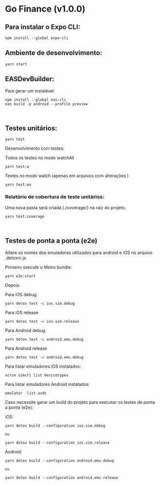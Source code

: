 # Go Finance (v1.0.0)

## Para instalar o Expo CLI:
```
npm install --global expo-cli
```

## Ambiente de desenvolvimento:
```
yarn start
```

## EASDevBuilder:

Para gerar um instalável:
```
npm install --global eas-cli
eas build -p android --profile preview
```
<br />

## Testes unitários:
```
yarn test
```

Desenvolvimento com testes:

Todos os testes no modo watchAll
```
yarn test:w
```

Testes no modo watch (apenas em arquivos com alterações )
```
yarn test:wo
```

### Relatório de cobertura de teste unitários:

Uma nova pasta será criada (./coverage/) na raiz do projeto.
```
yarn test:coverage
```
<br />

## Testes de ponta a ponta (e2e)

Altere os nomes dos emuladores utilizados para android e iOS no arquivo .detoxrc.js

Primeiro execute o Metro bundle:
```
yarn e2e:start
```

Depois:

Para iOS debug
```
yarn detox test -c ios.sim.debug
```
Para iOS release
```
yarn detox test -c ios.sim.release
```
Para Android debug
```
yarn detox test -c android.emu.debug
```
Para Android release
```
yarn detox test -c android.emu.debug
```
Para listar emuladores iOS instalados:
```
xcrun simctl list devicetypes
```
Para listar emuladores Android instalados:
```
emulator -list-avds
```

Caso necessite gerar um build do projeto para executar os testes de ponta a ponta (e2e):

iOS:
```
yarn detox build --configuration ios.sim.debug

ou

yarn detox build --configuration ios.sim.release
```
Android:
```
yarn detox build --configuration android.emu.debug

ou

yarn detox build --configuration android.emu.release
```